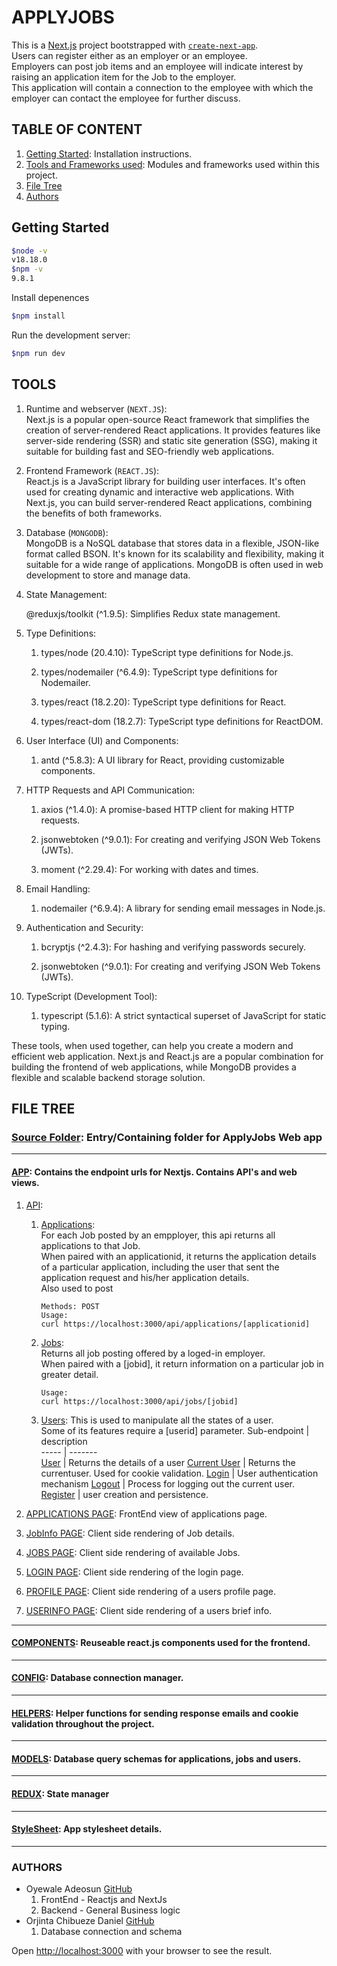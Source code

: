 # APPLYJOBS

<!-- NEED FOR MORE  -->

This is a [Next.js](https://nextjs.org/) project bootstrapped with [`create-next-app`](https://github.com/vercel/next.js/tree/canary/packages/create-next-app).  
Users can register either as an employer or an employee.  
Employers can post job items and an employee will indicate interest by raising an application item for the Job to the employer.  
This application will contain a connection to the employee with which the employer can contact the employee for further discuss.


## TABLE OF CONTENT
1. [Getting Started](#getting-started): Installation instructions.
1. [Tools and Frameworks used](#tools): Modules and frameworks used within this project.
1. [File Tree](#file-tree)
1. [Authors](#authors)


## Getting Started

```bash
$node -v
v18.18.0
$npm -v
9.8.1
 ```
Install depenences   
```bash
$npm install
```

Run the development server:
```bash
$npm run dev
```

## TOOLS
1. Runtime and webserver (``NEXT.JS``):	  
	Next.js is a popular open-source React framework that simplifies the creation of server-rendered React applications. It provides features like server-side rendering (SSR) and static site generation (SSG), making it suitable for building fast and SEO-friendly web applications.
1. Frontend Framework (``REACT.JS``):  
	React.js is a JavaScript library for building user interfaces. It's often used for creating dynamic and interactive web applications. With Next.js, you can build server-rendered React applications, combining the benefits of both frameworks.
1. Database (``MONGODB``):   
	MongoDB is a NoSQL database that stores data in a flexible, JSON-like format called BSON. It's known for its scalability and flexibility, making it suitable for a wide range of applications. MongoDB is often used in web development to store and manage data. 

1. State Management:

	@reduxjs/toolkit (^1.9.5): Simplifies Redux state management.

1. Type Definitions:
	1. types/node (20.4.10): TypeScript type definitions for Node.js.

	1. types/nodemailer (^6.4.9): TypeScript type definitions for Nodemailer.

	1. types/react (18.2.20): TypeScript type definitions for React.

	1. types/react-dom (18.2.7): TypeScript type definitions for ReactDOM.

1. User Interface (UI) and Components:
	1. antd (^5.8.3): A UI library for React, providing customizable components.

1. HTTP Requests and API Communication:
	1. axios (^1.4.0): A promise-based HTTP client for making HTTP requests.

	1. jsonwebtoken (^9.0.1): For creating and verifying JSON Web Tokens (JWTs).

	1. moment (^2.29.4): For working with dates and times.

1. Email Handling:
	1. nodemailer (^6.9.4): A library for sending email messages in Node.js.   
1. Authentication and Security:
	1. bcryptjs (^2.4.3): For hashing and verifying passwords securely.

	1. jsonwebtoken (^9.0.1): For creating and verifying JSON Web Tokens (JWTs).

1. TypeScript (Development Tool):
	1. typescript (5.1.6): A strict syntactical superset of JavaScript for static typing.

These tools, when used together, can help you create a modern and efficient web application. Next.js and React.js are a popular combination for building the frontend of web applications, while MongoDB provides a flexible and scalable backend storage solution.

## FILE TREE
### [Source Folder](./src): Entry/Containing folder for ApplyJobs Web app
-----
#### [APP](./src/app/):	Contains the endpoint urls for Nextjs. Contains API's and web views.

1. [API](./src/app/api/):   
	1. [Applications](./src/app/api/applications/):   
	For each Job posted by an empployer, this api returns all applications to that Job.  
	When paired with an applicationid, it returns the application details of a particular application, including the user that sent the application request and his/her application details.    
	Also used to post 
		```
		Methods: POST
		Usage:
		curl https://localhost:3000/api/applications/[applicationid] 
		```
	1. [Jobs](/src/app/api/jobs/):     
	Returns all job posting offered by a loged-in employer.   
	When paired with a [jobid], it return information on a particular job in greater detail.
		```
		Usage:
		curl https://localhost:3000/api/jobs/[jobid] 
		```
	1. [Users](./src/app/api/users/): 
	This is used to manipulate all the states of a user.    
	Some of its features require a [userid] parameter.
		Sub-endpoint | description  
		----- | -------     
		[User](/src/app/api/users/[userid]/) | Returns the details of a user
		[Current User](/src/app/api/users/currentuser/) | Returns the currentuser. Used for cookie validation.
		[Login](/src/app/api/users/login/) | User authentication mechanism
		[Logout](/src/app/api/users/logout/) | Process for logging out the current user.
		[Register](/src/app/api/users/register/) | user creation and persistence. 
	
1. [APPLICATIONS PAGE](/src/app/applications/): FrontEnd view of applications page.

1. [JobInfo PAGE](/src/app/jobinfo/): Client side rendering of Job details.

1. [JOBS PAGE](/src/app/jobs/): Client side rendering of available Jobs.

1. [LOGIN PAGE](/src/app/login/): Client side rendering of the login page.

1. [PROFILE PAGE](/src/app/profile/): Client side rendering of a users profile page.

1. [USERINFO PAGE](/src/app/userinfo/): Client side rendering of a users brief info.

-------

#### [COMPONENTS](/src/components/): Reuseable react.js components used for the frontend.
-----
#### [CONFIG](/src/config/): Database connection manager.
---

#### [HELPERS](/src/helpers/): Helper functions for sending response emails and cookie validation throughout the project.
----
#### [MODELS](/src/models/): Database query schemas for applications, jobs and users.
----
#### [REDUX](/src/redux/): State manager
---
#### [StyleSheet](/src/stylesheets/): App stylesheet details.
---

### AUTHORS
- Oyewale Adeosun [GitHub](https://github.com/waley-code/)
	1. FrontEnd - Reactjs and NextJs
	1. Backend - General Business logic
- Orjinta Chibueze Daniel [GitHub](https://github.com/chibuezeorjinta/)
	1. Database connection and schema

Open [http://localhost:3000](http://localhost:3000) with your browser to see the result.
